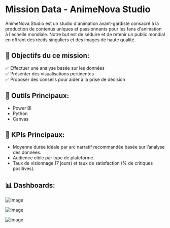 # Mission Data - AnimeNova Studio
AnimeNova Studio est un studio d'animation avant-gardiste consacré à la production de contenus uniques et passionnants pour les fans d'animation à l'échelle mondiale. 
Notre but est de séduire et de retenir un public mondial en offrant des récits singuliers et des images de haute qualité.

## 🎯 Objectifs du ce mission:

  ✅ Effectuer une analyse basée sur les données <br>
  ✅ Présenter des visualisations pertinentes <br>
  ✅ Proposer des conseils pour aider à la prise de décision

## 🧰 Outils Principaux: 

- Power BI
- Python
- Canvas

## 🧠 KPIs Principaux:

  - Moyenne durée idéale par arc narratif recommandée basée sur l’analyse des données.
  - Audience cible par type de plateforme.
  - Taux de visionnage (7 jours) et taux de satisfaction (% de critiques positives).

## 📊 Dashboards: 

![Image](https://github.com/user-attachments/assets/f12c3460-7fcd-49e1-a176-280eb934de64)

![Image](https://github.com/user-attachments/assets/4578581f-4f77-4b3a-b657-752802fc2151)

![Image](https://github.com/user-attachments/assets/8b0d69bb-9df3-4e36-a445-68c082e77359)
